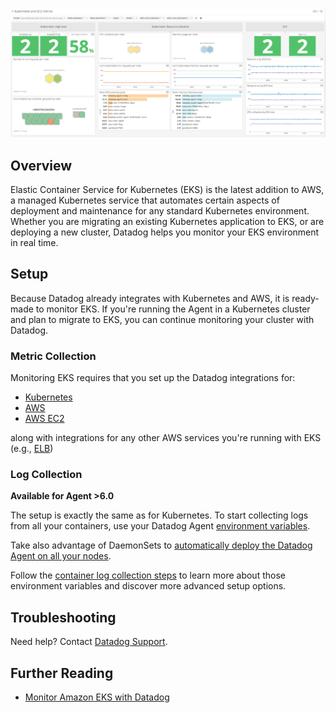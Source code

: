 ![EKS Dashboard](https://raw.githubusercontent.com/DataDog/integrations-core/a30e284214e465844d18b7ac06c7c2b1dab8b43a/amazon_eks/images/eks_screenboard.png)

## Overview

Elastic Container Service for Kubernetes (EKS) is the latest addition to AWS, a managed Kubernetes service that automates certain aspects of deployment and maintenance for any standard Kubernetes environment. Whether you are migrating an existing Kubernetes application to EKS, or are deploying a new cluster, Datadog helps you monitor your EKS environment in real time.

## Setup

Because Datadog already integrates with Kubernetes and AWS, it is ready-made to monitor EKS. If you're running the Agent in a Kubernetes cluster and plan to migrate to EKS, you can continue monitoring your cluster with Datadog. 

### Metric Collection

Monitoring EKS requires that you set up the Datadog integrations for:

* [Kubernetes](https://docs.datadoghq.com/integrations/kubernetes/)
* [AWS](https://docs.datadoghq.com/integrations/amazon_web_services/)
* [AWS EC2](https://docs.datadoghq.com/integrations/amazon_ec2/)

along with integrations for any other AWS services you're running with EKS (e.g., [ELB](https://docs.datadoghq.com/integrations/amazon_elb/))

### Log Collection

**Available for Agent >6.0**

The setup is exactly the same as for Kubernetes. 
To start collecting logs from all your containers, use your Datadog Agent [environment variables](https://docs.datadoghq.com/agent/basic_agent_usage/kubernetes/#log-collection-setup).

Take also advantage of DaemonSets to [automatically deploy the Datadog Agent on all your nodes](https://docs.datadoghq.com/agent/basic_agent_usage/kubernetes/#container-installation). 

Follow the [container log collection steps](https://docs.datadoghq.com/logs/log_collection/docker/#option-2-container-installation) to learn more about those environment variables and discover more advanced setup options.

## Troubleshooting
Need help? Contact [Datadog Support](http://docs.datadoghq.com/help/).

## Further Reading

* [Monitor Amazon EKS with Datadog](https://www.datadoghq.com/blog/announcing-eks/)
